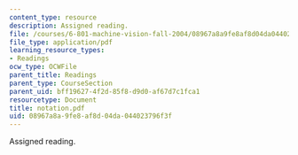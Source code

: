 ```yaml
---
content_type: resource
description: Assigned reading.
file: /courses/6-801-machine-vision-fall-2004/08967a8a9fe8af8d04da044023796f3f_notation.pdf
file_type: application/pdf
learning_resource_types:
- Readings
ocw_type: OCWFile
parent_title: Readings
parent_type: CourseSection
parent_uid: bff19627-4f2d-85f8-d9d0-af67d7c1fca1
resourcetype: Document
title: notation.pdf
uid: 08967a8a-9fe8-af8d-04da-044023796f3f
---
```

Assigned reading.

